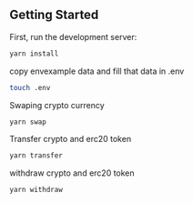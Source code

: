 

## Getting Started

First, run the development server:

```bash
yarn install
```
copy envexample data and fill that data in .env
```bash
touch .env 
```
Swaping crypto currency 
```bash
yarn swap
```
Transfer crypto and erc20 token 
```bash
yarn transfer 
```
withdraw crypto and erc20 token 
```bash
yarn withdraw 
```
